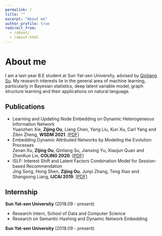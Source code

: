 ```yaml
---
permalink: /
title: ""
excerpt: "About me"
author_profile: true
redirect_from: 
  - /about/
  - /about.html
---
```


About me
======
I am a last-year B.E student at Sun Yat-sen University, advised by [Qinliang Su](http://sdcs.sysu.edu.cn/content/3796). My research interests lie in the general area of machine learning, particularly in Bayesian statistics, deep latent variable model, graph structure learning and their applications on natural language.

Publications
------
- Learning and Updating Node Embedding on Dynamic Heterogeneous Information Network <br>
 Yuanzhen Xie, <b>Zijing Ou</b>, Liang Chen, Yang Liu, Kun Xu, Carl Yang and Zibin Zheng, <b>WSDM 2021</b>. <a href="https://jiyang3.web.engr.illinois.edu/files/dyhine.pdf">[PDF]</a>
- Embedding Dynamic Attributed Networks by Modeling the Evolution Processes <br>
 Zenan Xu, <b>Zijing Ou</b>, Qinliang Su, Jianxing Yu, Xiaojun Quan and ZhenKun Lin, <b>COLING 2020</b>. <a href="https://www.aclweb.org/anthology/2020.coling-main.600.pdf">[PDF]</a>
- ISLF: Interest Shift and Latent Factors Combination Model for Session-based Recommendation <br>
 Jing Song, Hong Shen, <b>Zijing Ou</b>, Junyi Zhang, Teng Xiao and Shangsong Liang, <b>IJCAI 2019</b>. <a href="https://www.ijcai.org/Proceedings/2019/0799.pdf">[PDF]</a>

Internship
------
**Sun Yat-sen University** (2018.09 - present)
- Research Intern, School of Data and Computer Science
- Research on Semantic Hashing and Dynamic Network Embedding

**Sun Yat-sen University** (2018.09 - present)
